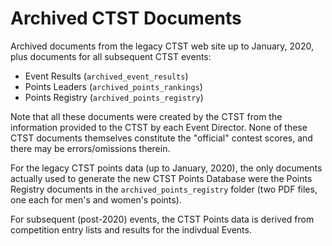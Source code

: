 # Archived CTST Documents

Archived documents from the legacy CTST web site up to January, 2020, plus documents for all subsequent CTST events:

- Event Results (`archived_event_results`)
- Points Leaders (`archived_points_rankings`)
- Points Registry (`archived_points_registry`)

Note that all these documents were created by the CTST from the information provided to the CTST by each Event Director.
None of these CTST documents themselves constitute the "official" contest scores, and there may be errors/omissions therein.

For the legacy CTST points data (up to January, 2020), the only documents actually used to generate the new CTST Points Database were the Points Registry documents in the `archived_points_registry` folder (two PDF files, one each for men's and women's points).

For subsequent (post-2020) events, the CTST Points data is derived from competition entry lists and results for the indivdual Events.